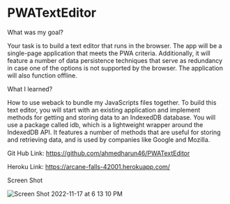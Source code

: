 # PWATextEditor

What was my goal?


Your task is to build a text editor that runs in the browser. The app will be a single-page application that meets the PWA criteria. Additionally, it will feature a number of data persistence techniques that serve as redundancy in case one of the options is not supported by the browser. The application will also function offline.



What I learned?



How to use weback to bundle my JavaScripts files together. To build this text editor, you will start with an existing application and implement methods for getting and storing data to an IndexedDB database. You will use a package called idb, which is a lightweight wrapper around the IndexedDB API. It features a number of methods that are useful for storing and retrieving data, and is used by companies like Google and Mozilla.



Git Hub Link:  https://github.com/ahmedharun46/PWATextEditor


Heroku Link:  https://arcane-falls-42001.herokuapp.com/





Screen Shot

![Screen Shot 2022-11-17 at 6 13 10 PM](https://user-images.githubusercontent.com/106023206/202587156-7a6dedf2-a170-4580-b91d-4ac246255c17.png)

